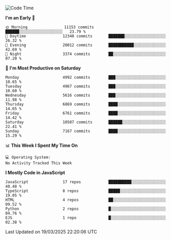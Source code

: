 <!--START_SECTION:waka-->
![Code Time](http://img.shields.io/badge/Code%20Time-3%2C498%20hrs%2059%20mins-blue)

**I'm an Early 🐤** 

```text
🌞 Morning                11153 commits       ██████░░░░░░░░░░░░░░░░░░░   23.79 % 
🌆 Daytime                12340 commits       ███████░░░░░░░░░░░░░░░░░░   26.32 % 
🌃 Evening                20012 commits       ███████████░░░░░░░░░░░░░░   42.69 % 
🌙 Night                  3374 commits        ██░░░░░░░░░░░░░░░░░░░░░░░   07.20 % 
```
📅 **I'm Most Productive on Saturday** 

```text
Monday                   4992 commits        ███░░░░░░░░░░░░░░░░░░░░░░   10.65 % 
Tuesday                  4967 commits        ███░░░░░░░░░░░░░░░░░░░░░░   10.60 % 
Wednesday                5616 commits        ███░░░░░░░░░░░░░░░░░░░░░░   11.98 % 
Thursday                 6869 commits        ████░░░░░░░░░░░░░░░░░░░░░   14.65 % 
Friday                   6761 commits        ████░░░░░░░░░░░░░░░░░░░░░   14.42 % 
Saturday                 10507 commits       ██████░░░░░░░░░░░░░░░░░░░   22.41 % 
Sunday                   7167 commits        ████░░░░░░░░░░░░░░░░░░░░░   15.29 % 
```


📊 **This Week I Spent My Time On** 

```text
💻 Operating System: 
No Activity Tracked This Week
```

**I Mostly Code in JavaScript** 

```text
JavaScript               17 repos            ██████████░░░░░░░░░░░░░░░   40.48 % 
TypeScript               8 repos             █████░░░░░░░░░░░░░░░░░░░░   19.05 % 
HTML                     4 repos             ██░░░░░░░░░░░░░░░░░░░░░░░   09.52 % 
Python                   2 repos             █░░░░░░░░░░░░░░░░░░░░░░░░   04.76 % 
EJS                      1 repo              █░░░░░░░░░░░░░░░░░░░░░░░░   02.38 % 
```




 Last Updated on 19/03/2025 22:20:06 UTC
<!--END_SECTION:waka-->

<!--
**likaiqiang/likaiqiang** is a ✨ _special_ ✨ repository because its `README.md` (this file) appears on your GitHub profile.

Here are some ideas to get you started:

- 🔭 I’m currently working on ...
- 🌱 I’m currently learning ...
- 👯 I’m looking to collaborate on ...
- 🤔 I’m looking for help with ...
- 💬 Ask me about ...
- 📫 How to reach me: ...
- 😄 Pronouns: ...
- ⚡ Fun fact: ...
-->
